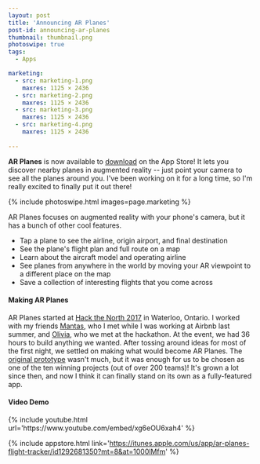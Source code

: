 ```yaml
---
layout: post
title: 'Announcing AR Planes'
post-id: announcing-ar-planes
thumbnail: thumbnail.png
photoswipe: true
tags: 
  - Apps

marketing:
  - src: marketing-1.png
    maxres: 1125 × 2436
  - src: marketing-2.png
    maxres: 1125 × 2436
  - src: marketing-3.png
    maxres: 1125 × 2436
  - src: marketing-4.png
    maxres: 1125 × 2436
    
---
```


**AR Planes** is now available to [download](https://itunes.apple.com/us/app/ar-planes-flight-tracker/id1292681350?mt=8&at=1000lMfm) on the App Store! It lets you discover nearby planes in augmented reality -- just point your camera to see all the planes around you. I've been working on it for a long time, so I'm really excited to finally put it out there!

{% include photoswipe.html images=page.marketing %}

<!--break-->

<p style="margin-bottom: 5px;">AR Planes focuses on augmented reality with your phone's camera, but it has a bunch of other cool features.</p>

 - Tap a plane to see the airline, origin airport, and final destination
 - See the plane's flight plan and full route on a map
 - Learn about the aircraft model and operating airline
 - See planes from anywhere in the world by moving your AR viewpoint to a different place on the map
 - Save a collection of interesting flights that you come across

<h4>Making AR Planes</h4>

AR Planes started at [Hack the North 2017](/blog/recap-hack-the-north-2017) in Waterloo, Ontario. I worked with my friends [Mantas](https://mantasmatelis.com/), who I met while I was working at Airbnb last summer, and [Olivia](https://github.com/oliviabrown9), who we met at the hackathon. At the event, we had 36 hours to build anything we wanted. After tossing around ideas for most of the first night, we settled on making what would become AR Planes. The [original prototype](https://youtu.be/dnYHQ-7wlag) wasn't much, but it was enough for us to be chosen as one of the ten winning projects (out of over 200 teams)! It's grown a lot since then, and now I think it can finally stand on its own as a fully-featured app.

<h4>Video Demo</h4>
{% include youtube.html url='https://www.youtube.com/embed/xg6eOU6xah4' %}

{% include appstore.html link='https://itunes.apple.com/us/app/ar-planes-flight-tracker/id1292681350?mt=8&at=1000lMfm' %}
